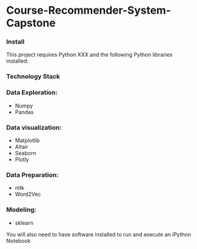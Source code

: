 # Course-Recommender-System-Capstone

### Install

This project requires Python XXX and the following Python libraries installed:

### Technology Stack

### Data Exploration:

- Numpy
- Pandas

### Data visualization:

- Matplotlib
- Altair
- Seaborn
- Plotly

### Data Preparation:

- nltk
- Word2Vec

### Modeling:  

- sklearn

You will also need to have software installed to run and execute an iPython Notebook

